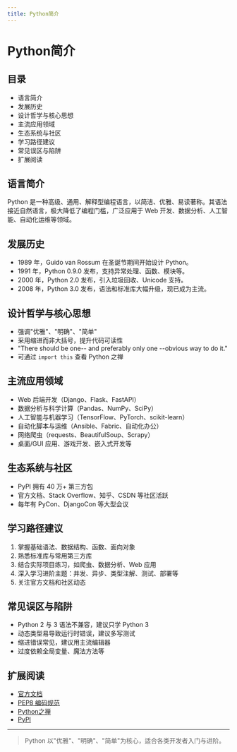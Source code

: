 ```yaml
---
title: Python简介
---
```


# Python简介

## 目录
- 语言简介
- 发展历史
- 设计哲学与核心思想
- 主流应用领域
- 生态系统与社区
- 学习路径建议
- 常见误区与陷阱
- 扩展阅读

## 语言简介
Python 是一种高级、通用、解释型编程语言，以简洁、优雅、易读著称。其语法接近自然语言，极大降低了编程门槛，广泛应用于 Web 开发、数据分析、人工智能、自动化运维等领域。

## 发展历史
- 1989 年，Guido van Rossum 在圣诞节期间开始设计 Python。
- 1991 年，Python 0.9.0 发布，支持异常处理、函数、模块等。
- 2000 年，Python 2.0 发布，引入垃圾回收、Unicode 支持。
- 2008 年，Python 3.0 发布，语法和标准库大幅升级，现已成为主流。

## 设计哲学与核心思想
- 强调"优雅"、"明确"、"简单"
- 采用缩进而非大括号，提升代码可读性
- "There should be one-- and preferably only one --obvious way to do it."
- 可通过 `import this` 查看 Python 之禅

## 主流应用领域
- Web 后端开发（Django、Flask、FastAPI）
- 数据分析与科学计算（Pandas、NumPy、SciPy）
- 人工智能与机器学习（TensorFlow、PyTorch、scikit-learn）
- 自动化脚本与运维（Ansible、Fabric、自动化办公）
- 网络爬虫（requests、BeautifulSoup、Scrapy）
- 桌面/GUI 应用、游戏开发、嵌入式开发等

## 生态系统与社区
- PyPI 拥有 40 万+ 第三方包
- 官方文档、Stack Overflow、知乎、CSDN 等社区活跃
- 每年有 PyCon、DjangoCon 等大型会议

## 学习路径建议
1. 掌握基础语法、数据结构、函数、面向对象
2. 熟悉标准库与常用第三方库
3. 结合实际项目练习，如爬虫、数据分析、Web 应用
4. 深入学习进阶主题：并发、异步、类型注解、测试、部署等
5. 关注官方文档和社区动态

## 常见误区与陷阱
- Python 2 与 3 语法不兼容，建议只学 Python 3
- 动态类型易导致运行时错误，建议多写测试
- 缩进错误常见，建议用主流编辑器
- 过度依赖全局变量、魔法方法等

## 扩展阅读
- [官方文档](https://docs.python.org/zh-cn/3/)
- [PEP8 编码规范](https://peps.python.org/pep-0008/)
- [Python之禅](https://python.swaroopch.com/zh/zen.html)
- [PyPI](https://pypi.org/)

---

> Python 以"优雅"、"明确"、"简单"为核心，适合各类开发者入门与进阶。 